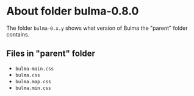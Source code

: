 # About folder bulma-0.8.0

The folder `bulma-0.x.y` shows what version of Bulma the "parent" folder contains.

## Files in "parent" folder

* `bulma-main.css`
* `bulma.css`
* `bulma.map.css`
* `bulma.min.css`